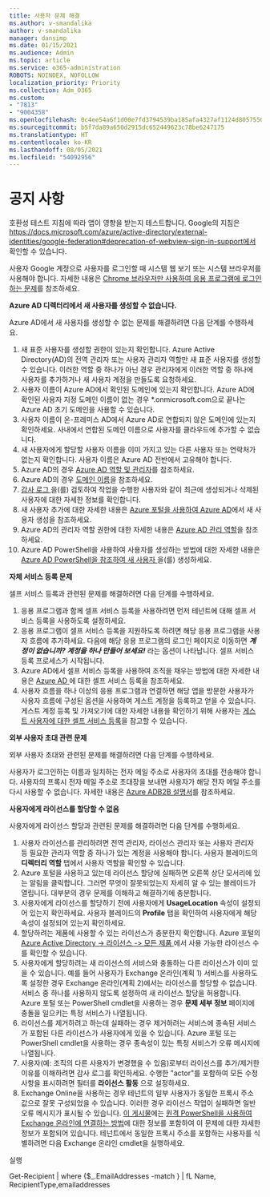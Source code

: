 ```yaml
---
title: 사용자 문제 해결
ms.author: v-smandalika
author: v-smandalika
manager: dansimp
ms.date: 01/15/2021
ms.audience: Admin
ms.topic: article
ms.service: o365-administration
ROBOTS: NOINDEX, NOFOLLOW
localization_priority: Priority
ms.collection: Adm_O365
ms.custom:
- "7813"
- "9004358"
ms.openlocfilehash: 0c4ee54a6f1d00e7fd3794539ba185afa4327af1124d8057550806f7fa87de7f
ms.sourcegitcommit: b5f7da89a650d2915dc652449623c78be6247175
ms.translationtype: HT
ms.contentlocale: ko-KR
ms.lasthandoff: 08/05/2021
ms.locfileid: "54092956"
---
```

# <a name="announcements"></a>공지 사항

호환성 테스트 지침에 따라 앱이 영향을 받는지 테스트합니다. Google의 지침은 https://docs.microsoft.com/azure/active-directory/external-identities/google-federation#deprecation-of-webview-sign-in-support에서 확인할 수 있습니다.

사용자 Google 계정으로 사용자를 로그인할 때 시스템 웹 보기 또는 시스템 브라우저를 사용해야 합니다. 자세한 내용은 [Chrome 브라우저만 사용하여 응용 프로그램에 로그인하는 문제](https://docs.microsoft.com/office365/troubleshoot/miscellaneous/chrome-behavior-affects-applications)를 참조하세요.


**Azure AD 디렉터리에서 새 사용자를 생성할 수 없습니다.**

Azure AD에서 새 사용자를 생성할 수 없는 문제를 해결하려면 다음 단계를 수행하세요.

1. 새 표준 사용자를 생성할 권한이 있는지 확인합니다. Azure Active Directory(AD)의 전역 관리자 또는 사용자 관리자 역할만 새 표준 사용자를 생성할 수 있습니다. 이러한 역할 중 하나가 아닌 경우 관리자에게 이러한 역할 중 하나에 사용자를 추가하거나 새 사용자 계정을 만들도록 요청하세요.
2. 사용자 이름이 Azure AD에서 확인된 도메인에 있는지 확인합니다. Azure AD에 확인된 사용자 지정 도메인 이름이 없는 경우 *.onmicrosoft.com으로 끝나는 Azure AD 초기 도메인을 사용할 수 있습니다.
3. 사용자 이름이 온-프레미스 AD에서 Azure AD로 연합되지 않은 도메인에 있는지 확인하세요. 사내에서 연합된 도메인 이름으로 사용자를 클라우드에 추가할 수 없습니다.
4. 새 사용자에게 할당할 사용자 이름을 이미 가지고 있는 다른 사용자 또는 연락처가 없는지 확인합니다. 사용자 이름은 Azure AD 전반에서 고유해야 합니다.
5. Azure AD의 경우 [Azure AD 역할 및 관리자](https://ms.portal.azure.com/#blade/Microsoft_AAD_IAM/ActiveDirectoryMenuBlade/RolesAndAdministrators)를 참조하세요.
6. Azure AD의 경우 [도메인 이름](https://ms.portal.azure.com/#blade/Microsoft_AAD_IAM/ActiveDirectoryMenuBlade/Domains)을 참조하세요.
7. [감사 로그 ](https://ms.portal.azure.com/#blade/Microsoft_AAD_IAM/ActiveDirectoryMenuBlade/Audit)을(를) 검토하여 작업을 수행한 사용자와 같이 최근에 생성되거나 삭제된 사용자에 대한 자세한 정보를 확인합니다.
8. 새 사용자 추가에 대한 자세한 내용은 [Azure 포털을 사용하여 Azure AD](https://docs.microsoft.com/azure/active-directory/fundamentals/add-users-azure-active-directory)에서 새 사용자 생성을 참조하세요.
9. Azure AD의 관리자 역할 권한에 대한 자세한 내용은 [Azure AD 관리 역할](https://docs.microsoft.com/azure/active-directory/roles/permissions-reference)을 참조하세요.
10. Azure AD PowerShell을 사용하여 사용자를 생성하는 방법에 대한 자세한 내용은 [Azure AD PowerShell을 참조하여 새 사용자 ](https://docs.microsoft.com/powershell/module/azuread/new-azureaduser)을(를) 생성하세요.

**자체 서비스 등록 문제**

셀프 서비스 등록과 관련된 문제를 해결하려면 다음 단계를 수행하세요.

1. 응용 프로그램과 함께 셀프 서비스 등록을 사용하려면 먼저 테넌트에 대해 셀프 서비스 등록을 사용하도록 설정하세요. 
2. 응용 프로그램이 셀프 서비스 등록을 지원하도록 하려면 해당 응용 프로그램을 사용자 흐름에 추가하세요. 다음에 해당 응용 프로그램의 로그인 페이지로 이동하면 ***계정이 없습니까? 계정을 하나 만들어 보세요!*** 라는 옵션이 나타납니다. 셀프 서비스 등록 프로세스가 시작됩니다.
3. Azure AD에서 셀프 서비스 등록을 사용하여 조직을 채우는 방법에 대한 자세한 내용은 [Azure AD ](https://docs.microsoft.com/azure/active-directory/enterprise-users/directory-self-service-signup)에 대한 셀프 서비스 등록을 참조하세요.
4. 사용자 흐름을 하나 이상의 응용 프로그램과 연결하면 해당 앱을 방문한 사용자가 사용자 흐름에 구성된 옵션을 사용하여 게스트 계정을 등록하고 얻을 수 있습니다. 게스트 계정 등록 및 가져오기에 대한 자세한 내용을 확인하기 위해 사용자는 [게스트 사용자에 대한 셀프 서비스 등록](https://docs.microsoft.com/azure/active-directory/external-identities/self-service-sign-up-user-flow)을 참고할 수 있습니다.

**외부 사용자 초대 관련 문제**

외부 사용자 초대와 관련된 문제를 해결하려면 다음 단계를 수행하세요.

사용자가 로그인하는 이름과 일치하는 전자 메일 주소로 사용자의 초대를 전송해야 합니다. 사용자의 프록시 전자 메일 주소로 초대장을 보내면 사용자가 해당 전자 메일 주소를 다시 사용할 수 없습니다. 자세한 내용은 [Azure ADB2B 설명서](https://docs.microsoft.com/azure/active-directory/external-identities/)를 참조하세요.

**사용자에게 라이선스를 할당할 수 없음**

사용자에게 라이선스 할당과 관련된 문제를 해결하려면 다음 단계를 수행하세요.

1. 사용자 라이선스를 관리하려면 전역 관리자, 라이선스 관리자 또는 사용자 관리자 등 필요한 관리자 역할 중 하나가 있는 계정을 사용해야 합니다. 사용자 블레이드의 **디렉터리 역할** 탭에서 사용자 역할을 확인할 수 있습니다.
2. Azure 포털을 사용하고 있는데 라이선스 할당에 실패하면 오른쪽 상단 모서리에 있는 알림을 클릭합니다. 그러면 무엇이 잘못되었는지 자세히 알 수 있는 블레이드가 열립니다. 대부분의 경우 문제를 이해하고 해결하기에 충분합니다.
3. 사용자에게 라이선스를 할당하기 전에 사용자에게 **UsageLocation** 속성이 설정되어 있는지 확인하세요. 사용자 블레이드의 **Profile** 탭을 확인하여 사용자에게 해당 속성이 설정되어 있는지 확인하세요.
4. 할당하려는 제품에 사용할 수 있는 라이선스가 충분한지 확인합니다. Azure 포털의 [Azure Active Directory -> 라이선스 -> 모든 제품 ](https://ms.portal.azure.com/#blade/Microsoft_AAD_IAM/LicensesMenuBlade/Products)에서 사용 가능한 라이선스 수를 확인할 수 있습니다.
5. 사용자에게 할당하려는 새 라이선스의 서비스와 충돌하는 다른 라이선스가 이미 있을 수 있습니다. 예를 들어 사용자가 Exchange 온라인(계획 1) 서비스를 사용하도록 설정한 경우 Exchange 온라인(계획 2)에서는 라이선스를 할당할 수 없습니다. 서비스 중 하나를 사용하지 않도록 설정하여 새 라이선스 할당을 허용합니다. Azure 포털 또는 PowerShell cmdlet을 사용하는 경우 **문제 세부 정보** 페이지에 충돌을 일으키는 특정 서비스가 나열됩니다.
6. 라이선스를 제거하려고 하는데 실패하는 경우 제거하려는 서비스에 종속된 서비스가 포함된 다른 라이선스가 사용자에게 있을 수 있습니다. Azure 포털 또는 PowerShell cmdlet을 사용하는 경우 종속성이 있는 특정 서비스가 오류 메시지에 나열됩니다.
7. 사용자(예: 조직의 다른 사용자가 변경했을 수 있음)로부터 라이선스를 추가/제거한 이유를 이해하려면 감사 로그를 확인하세요. 수행한 "actor"를 포함하여 모든 수정 사항을 표시하려면 필터를 **라이선스 활동** 으로 설정하세요.
8. Exchange Online을 사용하는 경우 테넌트의 일부 사용자가 동일한 프록시 주소 값으로 잘못 구성되었을 수 있습니다. 이러한 경우 라이선스 작업이 실패하면 일반 오류 메시지가 표시될 수 있습니다. [이 게시물](https://docs.microsoft.com/exchange/troubleshoot/administration/proxy-address-being-used)에는 [원격 PowerShell을 사용하여 Exchange 온라인에 연결하는 방법](https://docs.microsoft.com/powershell/exchange/connect-to-exchange-online-powershell)에 대한 정보를 포함하여 이 문제에 대한 자세한 정보가 포함되어 있습니다. 테넌트에서 동일한 프록시 주소를 포함하는 사용자를 식별하려면 다음 Exchange 온라인 cmdlet을 실행하세요.

실행

Get-Recipient | where {$_.EmailAddresses -match <user principal name>} | fL Name, RecipientType,emailaddresses





